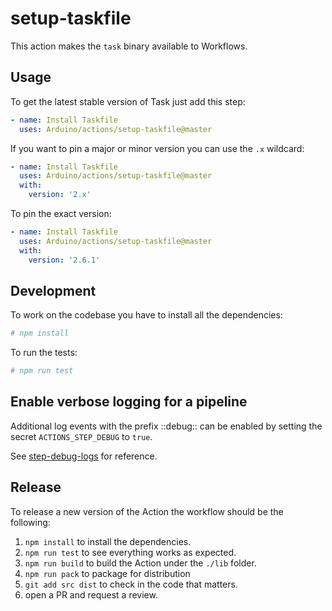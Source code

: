 # setup-taskfile

This action makes the `task` binary available to Workflows.

## Usage

To get the latest stable version of Task just add this step:

```yaml
- name: Install Taskfile
  uses: Arduino/actions/setup-taskfile@master
```

If you want to pin a major or minor version you can use the `.x` wildcard:

```yaml
- name: Install Taskfile
  uses: Arduino/actions/setup-taskfile@master
  with:
    version: '2.x'
```

To pin the exact version:

```yaml
- name: Install Taskfile
  uses: Arduino/actions/setup-taskfile@master
  with:
    version: '2.6.1'
```

## Development

To work on the codebase you have to install all the dependencies:

```sh
# npm install
```

To run the tests:

```sh
# npm run test
```

## Enable verbose logging for a pipeline
Additional log events with the prefix ::debug:: can be enabled by setting the secret `ACTIONS_STEP_DEBUG` to `true`.

See [step-debug-logs](https://github.com/actions/toolkit/blob/master/docs/action-debugging.md#step-debug-logs) for reference.

## Release

To release a new version of the Action the workflow should be the following:

1. `npm install` to install the dependencies.
1. `npm run test` to see everything works as expected.
1. `npm run build` to build the Action under the `./lib` folder.
1. `npm run pack` to package for distribution
1. `git add src dist` to check in the code that matters.
1. open a PR and request a review.
